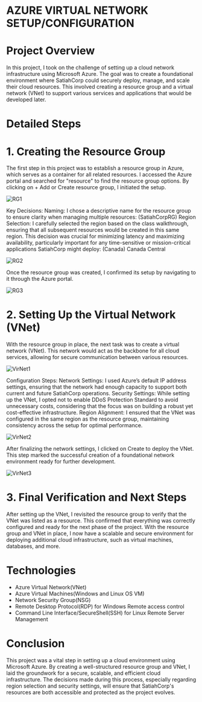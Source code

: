# AZURE VIRTUAL NETWORK SETUP/CONFIGURATION
# Project Overview
In this project, I took on the challenge of setting up a cloud network infrastructure using Microsoft Azure. The goal was to create a foundational environment where SatiahCorp could securely deploy, manage, and scale their cloud resources. This involved creating a resource group and a virtual network (VNet) to support various services and applications that would be developed later.

# Detailed Steps
# 1. Creating the Resource Group

The first step in this project was to establish a resource group in Azure, which serves as a container for all related resources. I accessed the Azure portal and searched for "resource" to find the resource group options. By clicking on + Add or Create resource group, I initiated the setup.

![RG1](https://github.com/user-attachments/assets/c2ce652e-8a11-4564-842b-5aba565d727b)

Key Decisions:
Naming: I chose a descriptive name for the resource group to ensure clarity when managing multiple resources: (SatiahCorpRG)
Region Selection: I carefully selected the region based on the class walkthrough, ensuring that all subsequent resources would be created in this same region. This decision was crucial for minimizing latency and maximizing availability, particularly important for any time-sensitive or mission-critical applications SatiahCorp might deploy: (Canada) Canada Central

![RG2](https://github.com/user-attachments/assets/1b8ed564-57e9-4b57-b617-affd83d147e5)

Once the resource group was created, I confirmed its setup by navigating to it through the Azure portal.

![RG3](https://github.com/user-attachments/assets/e70add16-606b-4abf-83db-7bfb98770703)

# 2. Setting Up the Virtual Network (VNet)
With the resource group in place, the next task was to create a virtual network (VNet). This network would act as the backbone for all cloud services, allowing for secure communication between various resources.

![VirNet1](https://github.com/user-attachments/assets/5a60e0d3-8287-46c4-b108-3c793ea8e2fc)

Configuration Steps:
Network Settings: I used Azure’s default IP address settings, ensuring that the network had enough capacity to support both current and future SatiahCorp operations.
Security Settings: While setting up the VNet, I opted not to enable DDoS Protection Standard to avoid unnecessary costs, considering that the focus was on building a robust yet cost-effective infrastructure.
Region Alignment: I ensured that the VNet was configured in the same region as the resource group, maintaining consistency across the setup for optimal performance.

![VirNet2](https://github.com/user-attachments/assets/5ade8c3a-38a2-4e9f-a878-9e0d259d6852)

After finalizing the network settings, I clicked on Create to deploy the VNet. This step marked the successful creation of a foundational network environment ready for further development.

![VirNet3](https://github.com/user-attachments/assets/97c5fce0-4794-4101-85b2-aef1ce7f4b80)

# 3. Final Verification and Next Steps
After setting up the VNet, I revisited the resource group to verify that the VNet was listed as a resource. This confirmed that everything was correctly configured and ready for the next phase of the project. With the resource group and VNet in place, I now have a scalable and secure environment for deploying additional cloud infrastructure, such as virtual machines, databases, and more.

# Technologies
- Azure Virtual Network(VNet)
- Azure Virtual Machines(Windows and Linux OS VM)
- Network Security Group(NSG)
- Remote Desktop Protocol(RDP) for Windows Remote access control
- Command Line Interface/SecureShell(SSH) for Linux Remote Server Management

# Conclusion
This project was a vital step in setting up a cloud environment using Microsoft Azure. By creating a well-structured resource group and VNet, I laid the groundwork for a secure, scalable, and efficient cloud infrastructure. The decisions made during this process, especially regarding region selection and security settings, will ensure that SatiahCorp's resources are both accessible and protected as the project evolves.
